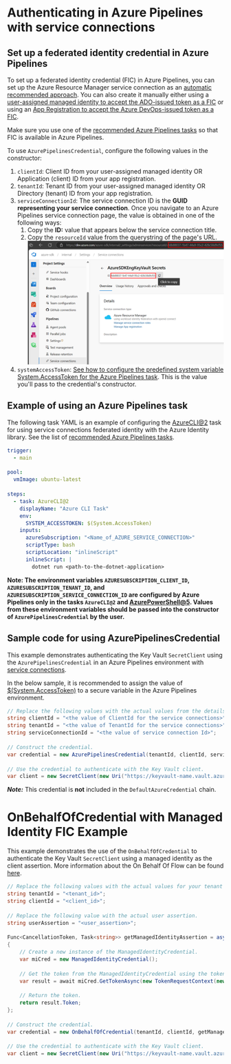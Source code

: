 # Authenticating in Azure Pipelines with service connections

## Set up a federated identity credential in Azure Pipelines

To set up a federated identity credential (FIC) in Azure Pipelines, you can set up the Azure Resource Manager service connection as an [automatic recommended approach](https://learn.microsoft.com/azure/devops/pipelines/library/connect-to-azure?view=azure-devops#create-an-azure-resource-manager-service-connection-that-uses-workload-identity-federation).
You can also create it manually either using a [user-assigned managed identity to accept the ADO-issued token as a FIC](https://learn.microsoft.com/azure/devops/pipelines/release/configure-workload-identity?view=azure-devops#set-a-workload-identity-service-connection-to-use-managed-identity-authentication) or using an [App Registration to accept the Azure DevOps-issued token as a FIC](https://learn.microsoft.com/azure/devops/pipelines/release/configure-workload-identity?view=azure-devops#set-a-workload-identity-service-connection-to-use-service-principal-authentication).

Make sure you use one of the [recommended Azure Pipelines tasks][az_pipelines_tasks] so that FIC is available in Azure Pipelines.

To use `AzurePipelinesCredential`, configure the following values in the constructor:

1. `clientId`: Client ID from your user-assigned managed identity OR Application (client) ID from your app registration.
2. `tenantId`: Tenant ID from your user-assigned managed identity OR Directory (tenant) ID from your app registration.
3. `serviceConnectionId`: The service connection ID is the **GUID representing your service connection**. Once you navigate to an Azure Pipelines service connection page, the value is obtained in one of the following ways:
    1. Copy the **ID:** value that appears below the service connection title.
    1. Copy the `resourceId` value from the querystring of the page's URL.
   ![Places to locate the Azure Resource Manager service connection ID](../images/AzPipelinesServiceConnectionId.png)
1. `systemAccessToken`: [See how to configure the predefined system variable System.AccessToken for the Azure Pipelines task](https://learn.microsoft.com/azure/devops/pipelines/build/variables?view=azure-devops&tabs=yaml#systemaccesstoken). This is the value you'll pass to the credential's constructor.

## Example of using an Azure Pipelines task

The following task YAML is an example of configuring the [AzureCLI@2](https://learn.microsoft.com/azure/devops/pipelines/tasks/reference/azure-cli-v2?view=azure-pipelines) task for using service connections federated identity with the Azure Identity library. See the list of [recommended Azure Pipelines tasks][az_pipelines_tasks].

```yml
trigger:
  - main

pool:
  vmImage: ubuntu-latest

steps:
  - task: AzureCLI@2
    displayName: "Azure CLI Task"
    env:
      SYSTEM_ACCESSTOKEN: $(System.AccessToken)
    inputs:
      azureSubscription: "<Name_of_AZURE_SERVICE_CONNECTION>"
      scriptType: bash
      scriptLocation: "inlineScript"
      inlineScript: |
        dotnet run <path-to-the-dotnet-application>
```

**Note: The environment variables `AZURESUBSCRIPTION_CLIENT_ID`, `AZURESUBSCRIPTION_TENANT_ID`, and `AZURESUBSCRIPTION_SERVICE_CONNECTION_ID` are configured by Azure Pipelines only in the tasks `AzureCLI@2` and [AzurePowerShell@5](https://learn.microsoft.com/azure/devops/pipelines/tasks/reference/azure-powershell-v5?view=azure-pipelines). Values from these environment variables should be passed into the constructor of `AzurePipelinesCredential` by the user.**

## Sample code for using AzurePipelinesCredential

This example demonstrates authenticating the Key Vault `SecretClient` using the `AzurePipelinesCredential` in an Azure Pipelines environment with [service connections](https://learn.microsoft.com/azure/devops/pipelines/library/service-endpoints).

In the below sample, it is recommended to assign the value of [$(System.AccessToken)](https://learn.microsoft.com/azure/devops/pipelines/build/variables?view=azure-devops&tabs=yaml#systemaccesstoken) to a secure variable in the Azure Pipelines environment.

```C# Snippet:AzurePipelinesCredential_Example
// Replace the following values with the actual values from the details for your service connection.
string clientId = "<the value of ClientId for the service connections>";
string tenantId = "<the value of TenantId for the service connections>";
string serviceConnectionId = "<the value of service connection Id>";

// Construct the credential.
var credential = new AzurePipelinesCredential(tenantId, clientId, serviceConnectionId, Environment.GetEnvironmentVariable("SYSTEM_ACCESSTOKEN"));

// Use the credential to authenticate with the Key Vault client.
var client = new SecretClient(new Uri("https://keyvault-name.vault.azure.net/"), credential);
```

***Note:*** This credential is **not** included in the `DefaultAzureCredential` chain.

# OnBehalfOfCredential with Managed Identity FIC Example

This example demonstrates the use of the `OnBehalfOfCredential` to authenticate the Key Vault `SecretClient` using a managed identity as the client assertion. More information about the On Behalf Of Flow can be found [here](https://learn.microsoft.com/entra/identity-platform/v2-oauth2-on-behalf-of-flow).

```C# Snippet:FederatedOboWithManagedIdentityCredential_Example
// Replace the following values with the actual values for your tenant and client ids.
string tenantId = "<tenant_id>";
string clientId = "<client_id>";

// Replace the following value with the actual user assertion.
string userAssertion = "<user_assertion>";

Func<CancellationToken, Task<string>> getManagedIdentityAssertion = async (cancellationToken) =>
{
    // Create a new instance of the ManagedIdentityCredential.
    var miCred = new ManagedIdentityCredential();

    // Get the token from the ManagedIdentityCredential using the token exchange scope.
    var result = await miCred.GetTokenAsync(new TokenRequestContext(new[] { "api://AzureADTokenExchange" }), cancellationToken: cancellationToken);

    // Return the token.
    return result.Token;
};

// Construct the credential.
var credential = new OnBehalfOfCredential(tenantId, clientId, getManagedIdentityAssertion, userAssertion);

// Use the credential to authenticate with the Key Vault client.
var client = new SecretClient(new Uri("https://keyvault-name.vault.azure.net/"), credential);
```

<!-- LINKS -->
[az_pipelines_tasks]: https://aka.ms/azdo-rm-workload-identity-tasks

